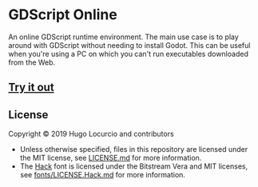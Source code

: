 # GDScript Online

An online GDScript runtime environment. The main use case is to play around
with GDScript without needing to install Godot. This can be useful when
you're using a PC on which you can't run executables downloaded from the Web.

## [Try it out](https://gdscript-online.github.io/)

## License

Copyright © 2019 Hugo Locurcio and contributors

- Unless otherwise specified, files in this repository are licensed under the
  MIT license, see [LICENSE.md](LICENSE.md) for more information.
- The [Hack](https://sourcefoundry.org/hack/) font is licensed under
  the Bitstream Vera and MIT licenses, see
  [fonts/LICENSE.Hack.md](fonts/LICENSE.Hack.md) for more information.
